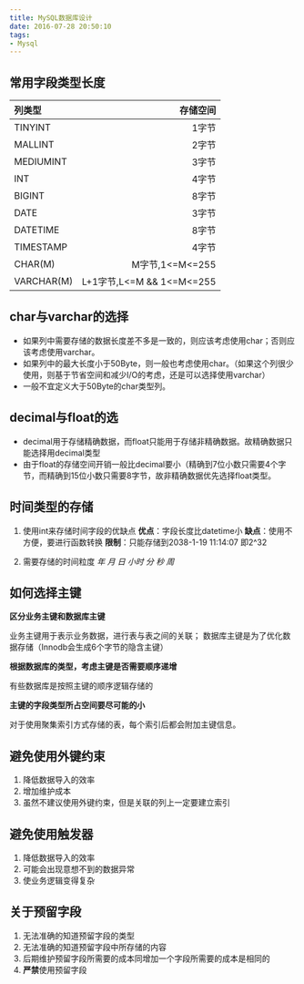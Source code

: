 ```yaml
---
title: MySQL数据库设计
date: 2016-07-28 20:50:10
tags:
- Mysql
---
```


## 常用字段类型长度

|列类型|存储空间|
|:--|--:|
|TINYINT|1字节|
|MALLINT|2字节|
|MEDIUMINT|3字节|
|INT|4字节|
|BIGINT|8字节|
|DATE|3字节|
|DATETIME|8字节|
|TIMESTAMP|4字节|
|CHAR(M)|M字节,1<=M<=255|
|VARCHAR(M)|L+1字节,L<=M && 1<=M<=255|

## char与varchar的选择

- 如果列中需要存储的数据长度差不多是一致的，则应该考虑使用char；否则应该考虑使用varchar。
- 如果列中的最大长度小于50Byte，则一般也考虑使用char。（如果这个列很少使用，则基于节省空间和减少I/O的考虑，还是可以选择使用varchar）
- 一般不宜定义大于50Byte的char类型列。

## decimal与float的选

- decimal用于存储精确数据，而float只能用于存储非精确数据。故精确数据只能选择用decimal类型
- 由于float的存储空间开销一般比decimal要小（精确到7位小数只需要4个字节，而精确到15位小数只需要8字节，故非精确数据优先选择float类型。

## 时间类型的存储

1. 使用int来存储时间字段的优缺点
**优点**：字段长度比datetime小
**缺点**：使用不方便，要进行函数转换
**限制**：只能存储到2038-1-19 11:14:07 即2^32

2. 需要存储的时间粒度 *年 月 日 小时 分 秒 周*

## 如何选择主键

**区分业务主键和数据库主键**

业务主键用于表示业务数据，进行表与表之间的关联；
数据库主键是为了优化数据存储（Innodb会生成6个字节的隐含主键）

**根据数据库的类型，考虑主键是否需要顺序递增**

有些数据库是按照主键的顺序逻辑存储的

**主键的字段类型所占空间要尽可能的小**

对于使用聚集索引方式存储的表，每个索引后都会附加主键信息。

## 避免使用外键约束

1. 降低数据导入的效率
2. 增加维护成本
3. 虽然不建议使用外键约束，但是关联的列上一定要建立索引

## 避免使用触发器

1. 降低数据导入的效率
2. 可能会出现意想不到的数据异常
3. 使业务逻辑变得复杂

## 关于预留字段

1. 无法准确的知道预留字段的类型
2. 无法准确的知道预留字段中所存储的内容
3. 后期维护预留字段所需要的成本同增加一个字段所需要的成本是相同的
4. **严禁**使用预留字段
